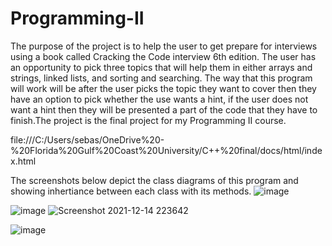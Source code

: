 # Programming-II
The purpose of the project is to help the user to get prepare for interviews using a book called Cracking the Code interview 6th edition. The user has an opportunity to pick three topics that will help them in either arrays and strings, linked lists, and sorting and searching. The way that this program will work will be after the user picks the topic they want to cover then they have an option to pick whether the use wants a hint, if the user does not want a hint then they will be presented a part of the code that they have to finish.The project is the final project for my Programming II course.

file:///C:/Users/sebas/OneDrive%20-%20Florida%20Gulf%20Coast%20University/C++%20final/docs/html/index.html

The screenshots below depict the class diagrams of this program and showing inhertiance between each class with its methods.
![image](https://user-images.githubusercontent.com/72936062/146118040-6d966ab0-d70b-40bd-bb0e-6e794448e487.png)

![image](https://user-images.githubusercontent.com/72936062/146118085-a41a43d1-821f-4deb-8e69-afbc526f6b06.png)
![Screenshot 2021-12-14 223642](https://user-images.githubusercontent.com/72936062/146118677-42ad8c09-71ef-419d-93eb-78d6f70875a6.png)

![image](https://user-images.githubusercontent.com/72936062/146118658-dbd5eea1-6487-4b32-bb89-78b327780fec.png)

